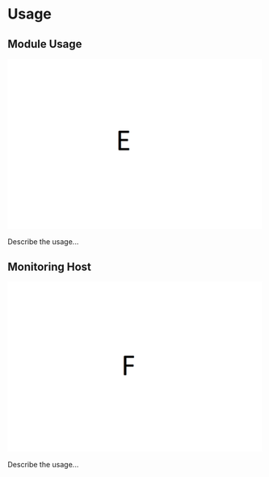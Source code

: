 # Usage <a id="module-lshw-usage"></a>

## Module Usage  <a id="module-lshw-usage-director"></a>

![image_e](img/image_e.png)

Describe the usage...

## Monitoring Host <a id="module-lshw-usage-monitoring"></a>

![image_f](img/image_f.png)

Describe the usage...
